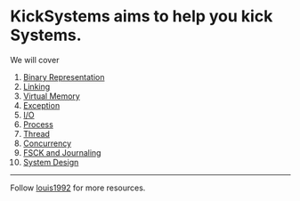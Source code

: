 KickSystems aims to help you kick Systems.
=======

We will cover

1. [Binary Representation](./binary_representation.md)
2. [Linking](./linking.md)
3. [Virtual Memory](virtual_memory.md)
4. [Exception](./exception.md)
5. [I/O](./io.md)
6. [Process](./process.md)
7. [Thread](./thread.md)
8. [Concurrency](./concurrency.md)
9. [FSCK and Journaling](./fsck_and_journaling.md)
10. [System Design](./system_deisgn.md)

***
Follow [louis1992](https://github.com/gzc) for more resources.